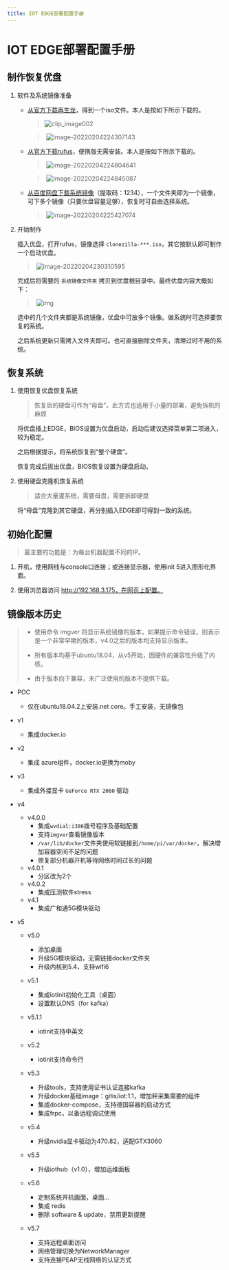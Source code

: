 ```yaml
---
title: IOT EDGE部署配置手册
---
```


# IOT EDGE部署配置手册

## 制作恢复优盘

1. 软件及系统镜像准备

   * <a href="http://clonezilla.nchc.org.tw/clonezilla-live/download/" target="_blank">从官方下载再生龙</a>，得到一个iso文件。本人是按如下所示下载的。

     > ![clip_image002](iotedge.assets/clip_image002.png)

     > ​	![image-20220204224307143](iotedge.assets/image-20220204224307143.png)

   * <a href="http://rufus.ie/zh/" target="_blank">从官方下载rufus</a>，便携版无需安装。本人是按如下所示下载的。

     > ​	![image-20220204224804641](iotedge.assets/image-20220204224804641.png)

     > ​	![image-20220204224845087](iotedge.assets/image-20220204224845087.png)

   * <a href="https://pan.baidu.com/s/1GZUCiqoTC3F4mAUVuYkgDw" target="_blank">从百度网盘下载系统镜像</a>（提取码：1234），一个文件夹即为一个镜像，可下多个镜像（只要优盘容量足够），恢复时可自由选择系统。

     > ​	![image-20220204225427074](iotedge.assets/image-20220204225427074.png)

2. 开始制作

   插入优盘，打开rufus，镜像选择 `clonezilla-***.iso`，其它按默认即可制作一个启动优盘。

   > ​	![image-20220204230310595](iotedge.assets/image-20220204230310595.png)

   完成后将需要的 `系统镜像文件夹` 拷贝到优盘根目录中。最终优盘内容大概如下：

   > ​	![img](iotedge.assets/clip_image004-1635930068850.png)

   选中的几个文件夹都是系统镜像，优盘中可放多个镜像。做系统时可选择要恢复的系统。

   之后系统更新只需拷入文件夹即可。也可直接删除文件夹，清理过时不用的系统。

## 恢复系统

1. 使用恢复优盘恢复系统

   > 恢复后的硬盘可作为“母盘”。此方式也适用于小量的部署，避免拆机的麻烦

   将优盘插上EDGE，BIOS设置为优盘启动，启动后建议选择菜单第二项进入，较为稳定。

   之后根据提示，将系统恢复到“整个硬盘”。

   恢复完成后拔出优盘，BIOS恢复设置为硬盘启动。

2. 使用硬盘克隆机恢复系统

   > 适合大量灌系统，需要母盘，需要拆卸硬盘

   将“母盘”克隆到其它硬盘，再分别插入EDGE即可得到一致的系统。

## 初始化配置

> 最主要的功能是：为每台机器配置不同的IP。

1. 开机，使用网线与console口连接；或连接显示器，使用init 5进入图形化界面。

2. 使用浏览器访问 http://192.168.3.175，在网页上配置。

## 镜像版本历史

> * 使用命令 imgver 将显示系统镜像的版本，如果提示命令错误，则表示是一个非常早期的版本，v4.0之后的版本均支持显示版本。
> * 所有版本均基于ubuntu18.04，从v5开始，因硬件的兼容性升级了内核。
>
> * 由于版本向下兼容，未广泛使用的版本不提供下载。

* POC
  
  * 仅在ubuntu18.04.2上安装.net core。手工安装，无镜像包
* v1
  
  * 集成docker.io
* v2
  
  * 集成 azure组件，docker.io更换为moby
* v3
  
  * 集成外接显卡 `GeForce RTX 2060` 驱动
* v4
  * v4.0.0
    * 集成`wvdial:i386`拨号程序及基础配置
    * 支持`imgver`查看镜像版本
    * `/var/lib/docker`文件夹使用软链接到`/home/pi/var/docker`，解决增加容器空间不足的问题
    * 修复部分机器开机等待网络时间过长的问题
  * v4.0.1
    * 分区改为2个
  * v4.0.2
    * 集成压测软件stress
  * v4.1
    * 集成广和通5G模块驱动
* v5
  * v5.0
    * 添加桌面
    * 升级5G模块驱动，无需链接docker文件夹
    * 升级内核到5.4，支持wifi6
  * v5.1
    * 集成iotinit初始化工具（桌面）
    * 设置默认DNS（for kafka）
  * v5.1.1

    * iotinit支持中英文
  * v5.2

    * iotinit支持命令行
  * v5.3
    * 升级tools，支持使用证书认证连接kafka
    * 升级docker基础image：gitis/iot:1.1，增加秤采集需要的组件
    * 集成docker-compose，支持德国容器的启动方式
    * 集成frpc，以备远程调试使用
  * v5.4
    * 升级nvidia显卡驱动为470.82，适配GTX3060
  * v5.5
    * 升级iothub（v1.0），增加运维面板
  * v5.6
    * 定制系统开机画面，桌面...
    * 集成 redis
    * 删除 software & update，禁用更新提醒
  * v5.7
    * 支持远程桌面访问
    * 网络管理切换为NetworkManager
    * 支持连接PEAP无线网络的认证方式